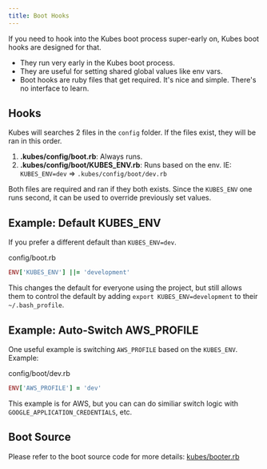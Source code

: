 ```yaml
---
title: Boot Hooks
---
```


If you need to hook into the Kubes boot process super-early on, Kubes boot hooks are designed for that.

* They run very early in the Kubes boot process.
* They are useful for setting shared global values like env vars.
* Boot hooks are ruby files that get required. It's nice and simple. There's no interface to learn.

## Hooks

Kubes will searches 2 files in the `config` folder. If the files exist, they will be ran in this order.

1. **.kubes/config/boot.rb**: Always runs.
2. **.kubes/config/boot/KUBES_ENV.rb**: Runs based on the env. IE: `KUBES_ENV=dev` => `.kubes/config/boot/dev.rb`

Both files are required and ran if they both exists. Since the `KUBES_ENV` one runs second, it can be used to override previously set values.

## Example: Default KUBES_ENV

If you prefer a different default than `KUBES_ENV=dev`.

config/boot.rb

```ruby
ENV['KUBES_ENV'] ||= 'development'
```

This changes the default for everyone using the project, but still allows them to control the default by adding `export KUBES_ENV=development` to their `~/.bash_profile`.

## Example: Auto-Switch AWS_PROFILE

One useful example is switching `AWS_PROFILE` based on the `KUBES_ENV`. Example:

config/boot/dev.rb

```ruby
ENV['AWS_PROFILE'] = 'dev'
```

This example is for AWS, but you can can do similiar switch logic with `GOOGLE_APPLICATION_CREDENTIALS`, etc.

## Boot Source

Please refer to the boot source code for more details: [kubes/booter.rb](https://github.com/boltops-tools/kubes/blob/master/lib/kubes/booter.rb)
